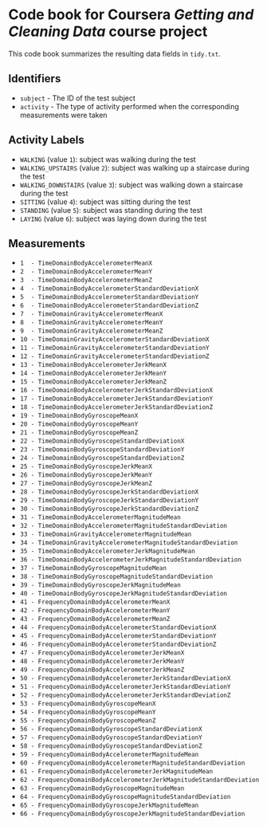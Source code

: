 # Code book for Coursera *Getting and Cleaning Data* course project

This code book summarizes the resulting data fields in `tidy.txt`.

## Identifiers

* `subject` - The ID of the test subject
* `activity` - The type of activity performed when the corresponding measurements were taken

## Activity Labels

* `WALKING`		(value `1`): subject was walking during the test
* `WALKING_UPSTAIRS`    (value `2`): subject was walking up a staircase during the test
* `WALKING_DOWNSTAIRS`	(value `3`): subject was walking down a staircase during the test
* `SITTING`		(value `4`): subject was sitting during the test
* `STANDING`		(value `5`): subject was standing during the test
* `LAYING`		(value `6`): subject was laying down during the test
## Measurements
                                                      
* `1  - TimeDomainBodyAccelerometerMeanX`                              
* `2  - TimeDomainBodyAccelerometerMeanY`                             
* `3  - TimeDomainBodyAccelerometerMeanZ`                              
* `4  - TimeDomainBodyAccelerometerStandardDeviationX`                 
* `5  - TimeDomainBodyAccelerometerStandardDeviationY`                 
* `6  - TimeDomainBodyAccelerometerStandardDeviationZ`                 
* `7  - TimeDomainGravityAccelerometerMeanX`             
* `8  - TimeDomainGravityAccelerometerMeanY`                           
* `9  - TimeDomainGravityAccelerometerMeanZ`                           
* `10 - TimeDomainGravityAccelerometerStandardDeviationX`             
* `11 - TimeDomainGravityAccelerometerStandardDeviationY`              
* `12 - TimeDomainGravityAccelerometerStandardDeviationZ`              
* `13 - TimeDomainBodyAccelerometerJerkMeanX`                          
* `14 - TimeDomainBodyAccelerometerJerkMeanY`                          
* `15 - TimeDomainBodyAccelerometerJerkMeanZ`                          
* `16 - TimeDomainBodyAccelerometerJerkStandardDeviationX`             
* `17 - TimeDomainBodyAccelerometerJerkStandardDeviationY`             
* `18 - TimeDomainBodyAccelerometerJerkStandardDeviationZ`             
* `19 - TimeDomainBodyGyroscopeMeanX`              
* `20 - TimeDomainBodyGyroscopeMeanY`                                  
* `21 - TimeDomainBodyGyroscopeMeanZ`                                  
* `22 - TimeDomainBodyGyroscopeStandardDeviationX`                     
* `23 - TimeDomainBodyGyroscopeStandardDeviationY`                     
* `24 - TimeDomainBodyGyroscopeStandardDeviationZ`                     
* `25 - TimeDomainBodyGyroscopeJerkMeanX`                     
* `26 - TimeDomainBodyGyroscopeJerkMeanY`                              
* `27 - TimeDomainBodyGyroscopeJerkMeanZ`                              
* `28 - TimeDomainBodyGyroscopeJerkStandardDeviationX`                 
* `29 - TimeDomainBodyGyroscopeJerkStandardDeviationY`                 
* `30 - TimeDomainBodyGyroscopeJerkStandardDeviationZ`                 
* `31 - TimeDomainBodyAccelerometerMagnitudeMean`                     
* `32 - TimeDomainBodyAccelerometerMagnitudeStandardDeviation`         
* `33 - TimeDomainGravityAccelerometerMagnitudeMean`        
* `34 - TimeDomainGravityAccelerometerMagnitudeStandardDeviation`      
* `35 - TimeDomainBodyAccelerometerJerkMagnitudeMean`                  
* `36 - TimeDomainBodyAccelerometerJerkMagnitudeStandardDeviation`     
* `37 - TimeDomainBodyGyroscopeMagnitudeMean`      
* `38 - TimeDomainBodyGyroscopeMagnitudeStandardDeviation`            
* `39 - TimeDomainBodyGyroscopeJerkMagnitudeMean`                      
* `40 - TimeDomainBodyGyroscopeJerkMagnitudeStandardDeviation`        
* `41 - FrequencyDomainBodyAccelerometerMeanX`                         
* `42 - FrequencyDomainBodyAccelerometerMeanY`                         
* `43 - FrequencyDomainBodyAccelerometerMeanZ`                         
* `44 - FrequencyDomainBodyAccelerometerStandardDeviationX`           
* `45 - FrequencyDomainBodyAccelerometerStandardDeviationY`            
* `46 - FrequencyDomainBodyAccelerometerStandardDeviationZ`            
* `47 - FrequencyDomainBodyAccelerometerJerkMeanX`                     
* `48 - FrequencyDomainBodyAccelerometerJerkMeanY`                     
* `49 - FrequencyDomainBodyAccelerometerJerkMeanZ`                     
* `50 - FrequencyDomainBodyAccelerometerJerkStandardDeviationX`       
* `51 - FrequencyDomainBodyAccelerometerJerkStandardDeviationY`        
* `52 - FrequencyDomainBodyAccelerometerJerkStandardDeviationZ`        
* `53 - FrequencyDomainBodyGyroscopeMeanX`                            
* `54 - FrequencyDomainBodyGyroscopeMeanY`                             
* `55 - FrequencyDomainBodyGyroscopeMeanZ`                             
* `56 - FrequencyDomainBodyGyroscopeStandardDeviationX`               
* `57 - FrequencyDomainBodyGyroscopeStandardDeviationY`                
* `58 - FrequencyDomainBodyGyroscopeStandardDeviationZ`                
* `59 - FrequencyDomainBodyAccelerometerMagnitudeMean`                
* `60 - FrequencyDomainBodyAccelerometerMagnitudeStandardDeviation`   
* `61 - FrequencyDomainBodyAccelerometerJerkMagnitudeMean`    
* `62 - FrequencyDomainBodyAccelerometerJerkMagnitudeStandardDeviation`
* `63 - FrequencyDomainBodyGyroscopeMagnitudeMean`                     
* `64 - FrequencyDomainBodyGyroscopeMagnitudeStandardDeviation`       
* `65 - FrequencyDomainBodyGyroscopeJerkMagnitudeMean`                 
* `66 - FrequencyDomainBodyGyroscopeJerkMagnitudeStandardDeviation`